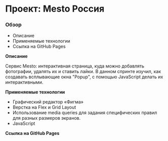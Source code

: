 # Проект: Mesto Россия

### Обзор
* Описание
* Применяемые технологии
* Ссылка на GitHub Pages

**Описание**

Сервис Mesto: интерактивная страница, куда можно добавлять фотографии, удалять их и ставить лайки.
В данном спринте изучил, как создавать всплывающие окна "Popup", с помощью JavaScript делать их интерактивными.

**Применяемые технологии**

* Графический редактор «Фигма»
* Верстка на Flex и Grid Layout
* Использование media queries для задания специфических правил для разных размеров экранов.
* JavaScript

**Ссылка на GitHub Pages**


